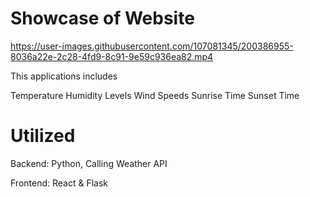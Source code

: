 # Showcase of Website
https://user-images.githubusercontent.com/107081345/200386955-8036a22e-2c28-4fd9-8c91-9e59c936ea82.mp4

This applications includes

Temperature
Humidity Levels
Wind Speeds
Sunrise Time 
Sunset Time

# Utilized
Backend: Python, Calling Weather API

Frontend: React & Flask
